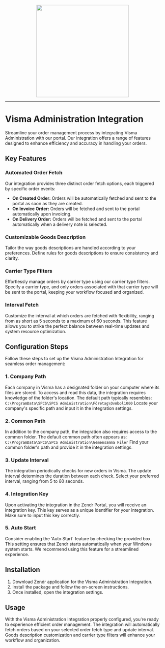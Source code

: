<p align="center">
<img  width="300" src="https://uploads-ssl.webflow.com/62d19b5bcea0f11783daa821/62fe033d159a61d89fda4056_download-p-500.webp">
</p>
<hr>

# Visma Administration Integration

Streamline your order management process by integrating Visma Administration with our portal. Our integration offers a range of features designed to enhance efficiency and accuracy in handling your orders.

## Key Features

### Automated Order Fetch

Our integration provides three distinct order fetch options, each triggered by specific order events:
- **On Created Order:** Orders will be automatically fetched and sent to the portal as soon as they are created.
- **On Invoice Order:** Orders will be fetched and sent to the portal automatically upon invoicing.
- **On Delivery Order:** Orders will be fetched and sent to the portal automatically when a delivery note is selected.

### Customizable Goods Description

Tailor the way goods descriptions are handled according to your preferences. Define rules for goods descriptions to ensure consistency and clarity.

### Carrier Type Filters

Effortlessly manage orders by carrier type using our carrier type filters. Specify a carrier type, and only orders associated with that carrier type will be sent to the portal, keeping your workflow focused and organized.

### Interval Fetch

Customize the interval at which orders are fetched with flexibility, ranging from as short as 5 seconds to a maximum of 60 seconds. This feature allows you to strike the perfect balance between real-time updates and system resource optimization.

## Configuration Steps

Follow these steps to set up the Visma Administration Integration for seamless order management:

### 1. Company Path

Each company in Visma has a designated folder on your computer where its files are stored. To access and read this data, the integration requires knowledge of the folder's location. The default path typically resembles:
```C:\ProgramData\SPCS\SPCS Administration\Företag\Ovnbol1000```
Locate your company's specific path and input it in the integration settings.

### 2. Common Path

In addition to the company path, the integration also requires access to the common folder. The default common path often appears as:
```C:\ProgramData\SPCS\SPCS Administration\Gemensamma Filer```
Find your common folder's path and provide it in the integration settings.

### 3. Update Interval

The integration periodically checks for new orders in Visma. The update interval determines the duration between each check. Select your preferred interval, ranging from 5 to 60 seconds.

### 4. Integration Key

Upon activating the integration in the Zendr Portal, you will receive an integration key. This key serves as a unique identifier for your integration. Make sure to input this key correctly.

### 5. Auto Start

Consider enabling the 'Auto Start' feature by checking the provided box. This setting ensures that Zendr starts automatically when your Windows system starts. We recommend using this feature for a streamlined experience.

## Installation

1. Download Zendr application for the Visma Administration Integration.
2. Install the package and follow the on-screen instructions.
3. Once installed, open the integration settings.

## Usage

With the Visma Administration Integration properly configured, you're ready to experience efficient order management. The integration will automatically fetch orders based on your selected order fetch type and update interval. Goods description customization and carrier type filters will enhance your workflow and organization.